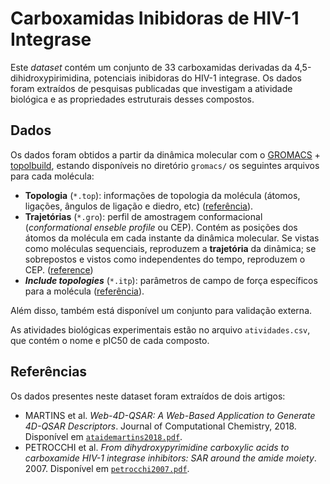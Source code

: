 # Carboxamidas Inibidoras de HIV-1 Integrase

Este *dataset* contém um conjunto de 33 carboxamidas derivadas da 4,5-dihidroxypirimidina, potenciais inibidoras do HIV-1 integrase. Os dados foram extraídos de pesquisas publicadas que investigam a atividade biológica e as propriedades estruturais desses compostos.

## Dados

Os dados foram obtidos a partir da dinâmica molecular com o [GROMACS](https://www.gromacs.org/) + [topolbuild](https://ftp.gromacs.org/contrib/tools/), estando disponíveis no diretório `gromacs/` os seguintes arquivos para cada molécula:

- **Topologia** (`*.top`): informações de topologia da molécula (átomos, ligações, ângulos de ligação e diedro, etc) ([referência](https://manual.gromacs.org/current/reference-manual/topologies/topology-file-formats.html#topology-file)).
- **Trajetórias** (`*.gro`): perfil de amostragem conformacional (_conformational enseble profile_ ou CEP). Contém as posições dos átomos da molécula em cada instante da dinâmica molecular. Se vistas como moléculas sequenciais, reproduzem a **trajetória** da dinâmica; se sobrepostos e vistos como independentes do tempo, reproduzem o CEP. ([reference](https://manual.gromacs.org/current/reference-manual/file-formats.html#gro))
- **_Include topologies_** (`*.itp`): parâmetros de campo de força específicos para a molécula ([referência](https://manual.gromacs.org/current/reference-manual/topologies/topology-file-formats.html#molecule-itp-file)).

Além disso, também está disponível um conjunto para validação externa.

As atividades biológicas experimentais estão no arquivo `atividades.csv`, que contém o nome e pIC50 de cada composto.

## Referências

Os dados presentes neste dataset foram extraídos de dois artigos:

- MARTINS et al. *Web-4D-QSAR: A Web-Based Application to Generate 4D-QSAR Descriptors*. Journal of Computational Chemistry, 2018. Disponível em [`ataidemartins2018.pdf`](./ataidemartins2018.pdf).
- PETROCCHI et al. *From dihydroxypyrimidine carboxylic acids to carboxamide HIV-1 integrase inhibitors: SAR around the amide moiety*. 2007. Disponível em [`petrocchi2007.pdf`](./petrocchi2007.pdf).
